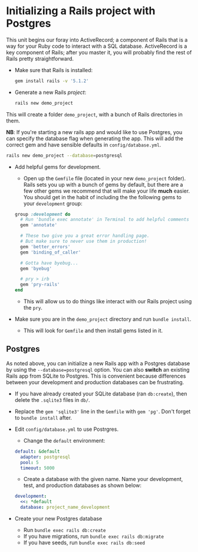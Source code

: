 # Initializing a Rails project with Postgres

This unit begins our foray into ActiveRecord; a component of Rails
that is a way for your Ruby code to interact with a SQL
database. ActiveRecord is a key component of Rails;
after you master it, you will probably find the rest of Rails pretty
straightforward.

- Make sure that Rails is installed:
  ```sh
  gem install rails -v '5.1.2'
  ```
- Generate a new Rails *project*:
  ```sh
  rails new demo_project
  ```

This will create a folder `demo_project`, with a bunch of Rails
directories in them.

**NB**: If you're starting a new rails app and would like to use
Postgres, you can specify the database flag when generating the app.
This will add the correct gem and have sensible defaults in
`config/database.yml`.

```sh
rails new demo_project --database=postgresql
```

- Add helpful gems for development.
  - Open up the `Gemfile` file (located in your new `demo_project` folder). Rails sets you up with a bunch of gems by default, but there are a few other gems we recommend that will make your life **much** easier. You should get in the habit of including the the following gems to your  `development` group:

  ```ruby
  group :development do
    # Run 'bundle exec annotate' in Terminal to add helpful comments to models.
    gem 'annotate'

    # These two give you a great error handling page.
    # But make sure to never use them in production!
    gem 'better_errors'
    gem 'binding_of_caller'

    # Gotta have byebug...
    gem 'byebug'

    # pry > irb
    gem 'pry-rails'
  end
  ```
  - This will allow us to do things like interact with our Rails project
  using the `pry`.
- Make sure you are in the `demo_project`
  directory and run `bundle install`.
  - This will look for `Gemfile` and then install gems listed in it.

## Postgres

As noted above, you can initialize a new Rails app with a Postgres
database by using the `--database=postgresql` option. You can also
**switch** an existing Rails app from SQLite to Postgres. This is
convenient because differences between your development and
production databases can be frustrating.

* If you have already created your SQLite database (ran `db:create`), then delete the `.sqlite3` files in `db/`.

* Replace the `gem 'sqlite3'` line in the `Gemfile` with `gem
'pg'`. Don't forget to `bundle install` after.

* Edit `config/database.yml` to use Postrgres.
  * Change the `default` environment:
  ```yaml
  default: &default
    adapter: postgresql
    pool: 5
    timeout: 5000
  ```
  * Create a database with the given name. Name your development, test, and production databases as shown below:
  ```yaml
  development:
    <<: *default
    database: project_name_development
  ```

* Create your new Postgres database
  * Run `bundle exec rails db:create`
  * If you have migrations, run `bundle exec rails db:migrate`
  * If you have seeds, run `bundle exec rails db:seed`
